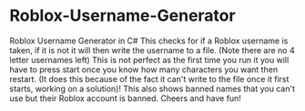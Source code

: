 # Roblox-Username-Generator
Roblox Username Generator in C#  This checks for if a Roblox username is taken, if it is not it will then write the username to a file.  (Note there are no 4 letter usernames left)  This is not perfect as the first time you run it you will have to press start once you know how many characters you want then restart. (It does this because of the fact it can't write to the file once it first starts, working on a solution)!  This also shows banned names that you can't use but their Roblox account is banned.  Cheers and have fun!
